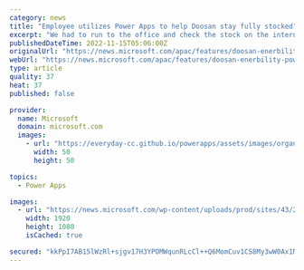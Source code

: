 ```yaml
---
category: news
title: "Employee utilizes Power Apps to help Doosan stay fully stocked"
excerpt: "We had to run to the office and check the stock on the internet, which took a lot of time and effort.” Indeed, the sprawling Doosan production facility in Changwon, where the company manufactures energy solutions for thermal power,"
publishedDateTime: 2022-11-15T05:06:00Z
originalUrl: "https://news.microsoft.com/apac/features/doosan-enerbility-power-apps/"
webUrl: "https://news.microsoft.com/apac/features/doosan-enerbility-power-apps/"
type: article
quality: 37
heat: 37
published: false

provider:
  name: Microsoft
  domain: microsoft.com
  images:
    - url: "https://everyday-cc.github.io/powerapps/assets/images/organizations/microsoft.com-50x50.jpg"
      width: 50
      height: 50

topics:
  - Power Apps

images:
  - url: "https://news.microsoft.com/wp-content/uploads/prod/sites/43/2022/11/doosan-enerbility-power-apps-wontaek-lee-main_1920x1080.jpg"
    width: 1920
    height: 1080
    isCached: true

secured: "kkPpI7AB15lWzRl+sjgv17H3YPOMWqunRLcCl++Q6MomCuv1CS8My3wW0Ax1Md7/9QmlBTfgCs6wgXA9LFUPa9USN979s1TkUiucGPCIo2URvrVPrvrymi2wBxwrJgGQprXfvprf0JCsRg0ab9ybxdyT5uq1EMgo2eCCsvyUmkhPVoOnMCESX47HGljISni02FKUiKpVU4l8WnK1RrIYptFF7sGXKxE1CZXGqgy3GIWBKmsBzB4G+ZaCPTmqEU912x/uKJn6x+9ZcUK8PFRYCoi91kYliBzg5G+jC8QW0lYOVRL9ZhAmPWKaJYbEO0oI3TLrs7jsBbrHiD2fMp3/NmJ5lvmPJOr40Dc+fu1pkXA=;xV8W4UEVIgqsLTHDUJPRQw=="
---
```


